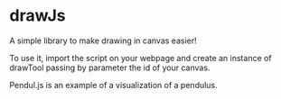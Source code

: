 # drawJs
A simple library to make drawing in canvas easier!

To use it, import the script on your webpage and create an instance of drawTool passing by parameter the id of your canvas.

Pendul.js is an example of a visualization of a pendulus.